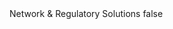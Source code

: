 <?xml version="1.0" encoding="UTF-8"?>
<CustomMetadata xmlns="http://soap.sforce.com/2006/04/metadata">
    <label>Network &amp; Regulatory Solutions</label>
    <protected>false</protected>
</CustomMetadata>
